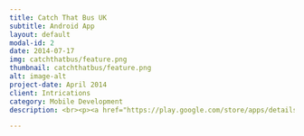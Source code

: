 ```yaml
---
title: Catch That Bus UK
subtitle: Android App
layout: default
modal-id: 2
date: 2014-07-17
img: catchthatbus/feature.png
thumbnail: catchthatbus/feature.png
alt: image-alt
project-date: April 2014
client: Intrications
category: Mobile Development
description: <br><p><a href="https://play.google.com/store/apps/details?id=uk.co.ashtonbrsc.catchthatbus"><img alt="Get it on Google Play" src="https://play.google.com/intl/en_us/badges/images/apps/en-play-badge.png" width="200" /></a>

---
```

